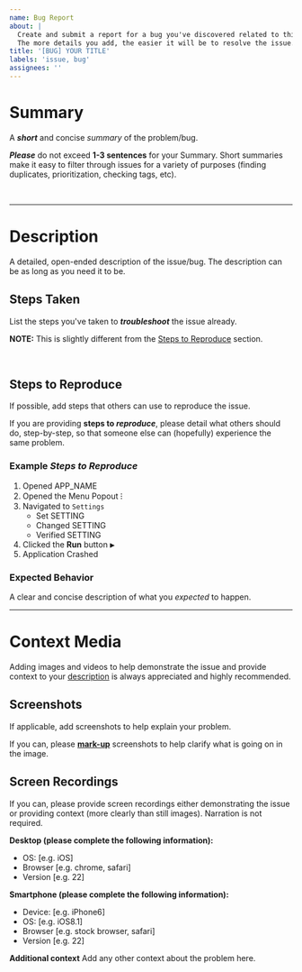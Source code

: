 ```yaml
---
name: Bug Report
about: |
  Create and submit a report for a bug you've discovered related to this repository.
  The more details you add, the easier it will be to resolve the issue.
title: '[BUG] YOUR TITLE'
labels: 'issue, bug'
assignees: ''
---
```

<!--
? For more detailed instructions, please visit the [wiki that I still have to make]

★ Instructions
* Please fill out all relevant information according to the instructions in each section. Once you're finished, please delete/comment-out any instructions, unused sections, and pre-set examples.
	? Below is a list of the default sections as well as brief descriptions/instructions of each. The sections themselves are pre-configured with more detailed instructions and examples.

	+ Summaries and Descriptions
		- Summaries are REQUIRED and should not exceed 1-3 sentences (as described in the '# Summary' section).
		- Descriptions are also REQUIRED, and have no length limit. This is where you put as much information as you can to help us help you.
	
	+ Addional 'Description' Information
		* The 'Description' section includes the following OPTIONAL (but recommended) sections to provide clarity:
			- Steps to Reproduce
				- Expected Behavior
			- Steps Taken (troubleshooting)
	
	+ Adding Media
		* It is always HIGHLY recommended that you provide at LEAST one screenshot or screen recording to help demonstrate/explain the issue.
			- While screenshots are easiest, recordings are prefereable
			- When providing screenshots (or other image media), please add context by marking-up the image.
				? This is not required but is very, very helpful.
			- The easiest way to effectively add a video to GitHub Markdown is by uploading it directly to that file
/-->


# Summary
A __*short*__ and concise *summary* of the problem/bug.

__*Please*__ do not exceed __1-3 sentences__ for your Summary. Short summaries make it easy to filter through issues for a variety of purposes (finding duplicates, prioritization, checking tags, etc).


<br />

---

# Description

A detailed, open-ended description of the issue/bug. The description can be as long as you need it to be.

## Steps Taken
<!-- Optional, but HIGHLY recommended -->
List the steps you've taken to __*troubleshoot*__ the issue already.

__NOTE:__ This is slightly different from the [Steps to Reproduce](#steps-to-reproduce) section.


<br />

## Steps to Reproduce

If possible, add steps that others can use to reproduce the issue.

If you are providing __steps to *reproduce*__, please detail what others should do, step-by-step, so that someone else can (hopefully) experience the same problem.


<!-- Reminder: Delete/Comment-out all 'Examples' before posting -->
### Example *Steps to Reproduce*
1. Opened APP_NAME
2. Opened the Menu Popout <kbd>⁝</kbd>
3. Navigated to `Settings`
    - Set SETTING
	- Changed SETTING
	- Verified SETTING
4. Clicked the __Run__ button <kbd>▶︎</kbd>
5. Application Crashed

<!-- Reminder: Delete/Comment-out all 'Examples' before posting -->

### Expected Behavior
<!-- Optional, but recommended -->
A clear and concise description of what you *expected* to happen.

---
# Context Media

Adding images and videos to help demonstrate the issue and provide context to your [description](#description) is always appreciated and highly recommended.


## Screenshots
If applicable, add screenshots to help explain your problem.

If you can, please __[mark-up](https://github.com/NewSpectrum/NewSpectrum-Home/blob/main/placeholders/coming-soon.md)__ screenshots to help clarify what is going on in the image.

## Screen Recordings
If you can, please provide screen recordings either demonstrating the issue or providing context (more clearly than still images). Narration is not required.






__Desktop (please complete the following information):__
 - OS: [e.g. iOS]
 - Browser [e.g. chrome, safari]
 - Version [e.g. 22]

**Smartphone (please complete the following information):**
 - Device: [e.g. iPhone6]
 - OS: [e.g. iOS8.1]
 - Browser [e.g. stock browser, safari]
 - Version [e.g. 22]

**Additional context**
Add any other context about the problem here.
